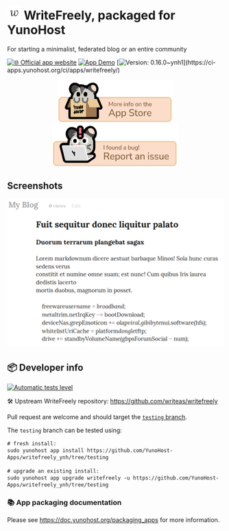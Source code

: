 <!--
N.B.: This README was automatically generated by <https://github.com/YunoHost/apps_tools/blob/main/readme_generator>
It shall NOT be edited by hand.
-->

<h1>
  <img src="https://raw.githubusercontent.com/YunoHost/apps/main/logos/writefreely.png" width="32px" alt="Logo of WriteFreely">
  WriteFreely, packaged for YunoHost
</h1>

For starting a minimalist, federated blog or an entire community

[![🌐 Official app website](https://img.shields.io/badge/Official_app_website-darkgreen?style=for-the-badge)](https://writefreely.org)
[![App Demo](https://img.shields.io/badge/App_Demo-blue?style=for-the-badge)](https://write.as/new)
[![Version: 0.16.0~ynh1](https://img.shields.io/badge/Version-0.16.0~ynh1-rgb(18,138,11)?style=for-the-badge)](https://ci-apps.yunohost.org/ci/apps/writefreely/)

<div align="center">
<a href="https://apps.yunohost.org/app/writefreely"><img height="100px" src="https://github.com/YunoHost/yunohost-artwork/raw/refs/heads/main/badges/neopossum-badges/badge_more_info_on_the_appstore.svg"/></a>
<a href="https://github.com/YunoHost-Apps/writefreely_ynh/issues"><img height="100px" src="https://github.com/YunoHost/yunohost-artwork/raw/refs/heads/main/badges/neopossum-badges/badge_report_an_issue.svg"/></a>
</div>


## Screenshots
![Screenshot of WriteFreely](./doc/screenshots/screenshots2.png)

## 📦 Developer info

[![Automatic tests level](https://apps.yunohost.org/badge/cilevel/writefreely)](https://ci-apps.yunohost.org/ci/apps/writefreely/)

🛠️ Upstream WriteFreely repository: <https://github.com/writeas/writefreely>

Pull request are welcome and should target the [`testing` branch](https://github.com/YunoHost-Apps/writefreely_ynh/tree/testing).

The `testing` branch can be tested using:
```
# fresh install:
sudo yunohost app install https://github.com/YunoHost-Apps/writefreely_ynh/tree/testing

# upgrade an existing install:
sudo yunohost app upgrade writefreely -u https://github.com/YunoHost-Apps/writefreely_ynh/tree/testing
```

### 📚 App packaging documentation

Please see <https://doc.yunohost.org/packaging_apps> for more information.